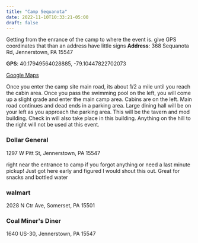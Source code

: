 ```yaml
---
title: "Camp Sequanota"
date: 2022-11-10T10:33:21-05:00
draft: false
---
```


Getting from the enrance of the camp to where the event is.
    give GPS coordinates that than an address
    have little signs
**Address**: 368 Sequanota Rd, Jennerstown, PA 15547

**GPS**: 40.17949564028885, -79.10447822702073

[Google Maps](https://www.google.com/maps/place/Sequanota+Lutheran+Conr+Center+and+Camp/@40.1787971,-79.1056356,344m/data=!3m1!1e3!4m12!1m6!3m5!1s0x0:0xcf492179dd15a9c1!2sSequanota+Lutheran+Conr+Center+and+Camp!8m2!3d40.1801066!4d-79.1005889!3m4!1s0x0:0xcf492179dd15a9c1!8m2!3d40.1801066!4d-79.1005889!5m1!1e4)




Once you enter the camp site main road, its about 1/2 a mile until you reach the cabin area. Once you pass the swimming pool on the left, you will come up a slight grade and enter the main camp area. Cabins are on the left. Main road continues and dead ends in a parking area. Large dining hall will be on your left as you approach the parking area. This will be the tavern and mod building. Check in will also take place in this building. Anything on the hill to the right will not be used at this event.



### Dollar General 

1297 W Pitt St, Jennerstown, PA 15547

right near the entrance to camp if you forgot anything or need a last minute pickup! Just got here early and figured I would shout this out. Great for snacks and bottled water

### walmart

2028 N Ctr Ave, Somerset, PA 15501
    

### Coal Miner's Diner

1640 US-30, Jennerstown, PA 15547



